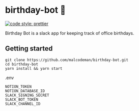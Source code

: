 # birthday-bot 🤖

[![code style: prettier](https://img.shields.io/badge/code_style-prettier-ff69b4.svg)](https://github.com/prettier/prettier)

Birthday Bot is a slack app for keeping track of office birthdays.

## Getting started

```
git clone https://github.com/malcodeman/birthday-bot.git
cd birthday-bot
yarn install && yarn start
```

.env

```
NOTION_TOKEN
NOTION_DATABASE_ID
SLACK_SIGNING_SECRET
SLACK_BOT_TOKEN
SLACK_CHANNEL_ID
```
